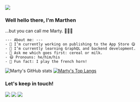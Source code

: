 
![](https://64.media.tumblr.com/tumblr_lvwu96btcA1qalg37o1_400.gif)


### Well hello there, I'm Marthen
...but you can call me Marty. 🙋🏽‍♂️

```
--- About me: ---
- 🔭 I’m currently working on publishing to the App Store 😋
- 🌱 I’m currently learning GraphQL and backend development.
- 💬 Ask me which goes first: cereal or milk.
- 😄 Pronouns: he/him/his
- 📯 Fun fact: I play the french horn!
```
![Marty's GitHub stats](https://github-readme-stats.vercel.app/api?username=illumimarty&show_icons=true&count_private=true&hide=prs,contribs&include_all_commits=true&theme=gruvbox)
 [![Marty's Top Langs](https://github-readme-stats.vercel.app/api/top-langs/?username=illumimarty&hide=jupyter%20notebook,html&langs_count=4&layout=compact&hide_progress=true&theme=gruvbox)](https://github.com/illumimarty/github-readme-stats)


### Let's keep in touch! 

[![](https://img.shields.io/badge/Gmail-D14836?style=for-the-badge&logo=gmail&logoColor=white)](mailto:projects@mnodado.com) [![](https://img.shields.io/badge/visit_my-website-blue?style=for-the-badge)](https://mnodado.com) [![](https://img.shields.io/badge/add_me_on-LinkedIn-0077B5?style=for-the-badge&logo=linkedin&logoColor=white)](https://linkedin.com/in/marthen-r-nodado)




